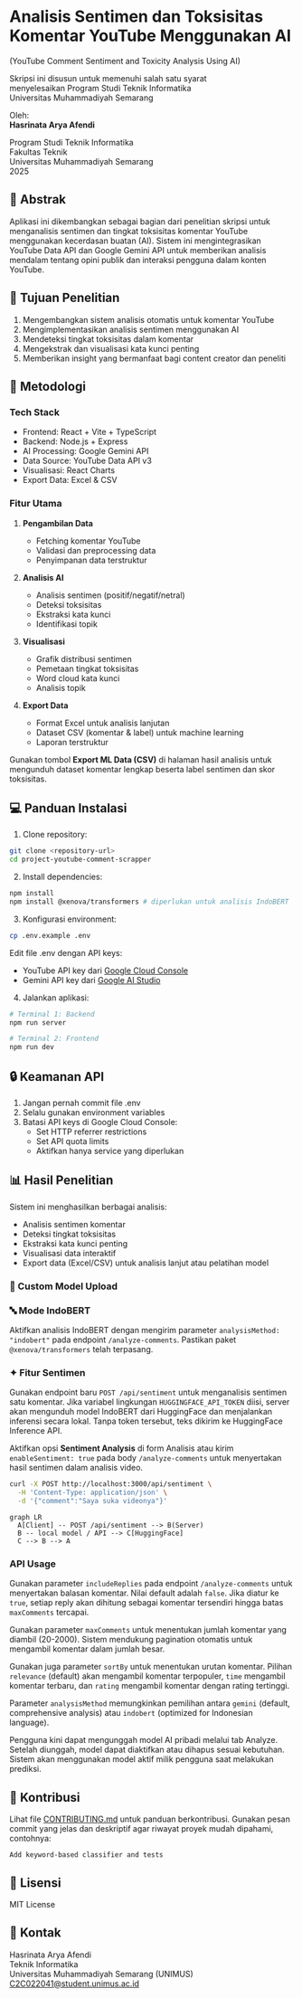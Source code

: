 # Analisis Sentimen dan Toksisitas Komentar YouTube Menggunakan AI
(YouTube Comment Sentiment and Toxicity Analysis Using AI)

Skripsi ini disusun untuk memenuhi salah satu syarat  
menyelesaikan Program Studi Teknik Informatika  
Universitas Muhammadiyah Semarang

Oleh:  
**Hasrinata Arya Afendi**  
<!-- Add your NIM here -->
Program Studi Teknik Informatika  
Fakultas Teknik  
Universitas Muhammadiyah Semarang  
2025

## 📑 Abstrak

Aplikasi ini dikembangkan sebagai bagian dari penelitian skripsi untuk menganalisis sentimen dan tingkat toksisitas komentar YouTube menggunakan kecerdasan buatan (AI). Sistem ini mengintegrasikan YouTube Data API dan Google Gemini API untuk memberikan analisis mendalam tentang opini publik dan interaksi pengguna dalam konten YouTube.

## 🎯 Tujuan Penelitian

1. Mengembangkan sistem analisis otomatis untuk komentar YouTube
2. Mengimplementasikan analisis sentimen menggunakan AI
3. Mendeteksi tingkat toksisitas dalam komentar
4. Mengekstrak dan visualisasi kata kunci penting
5. Memberikan insight yang bermanfaat bagi content creator dan peneliti

## 🔬 Metodologi

### Tech Stack
- Frontend: React + Vite + TypeScript
- Backend: Node.js + Express
- AI Processing: Google Gemini API
- Data Source: YouTube Data API v3
- Visualisasi: React Charts
- Export Data: Excel & CSV

### Fitur Utama

1. **Pengambilan Data**
   - Fetching komentar YouTube
   - Validasi dan preprocessing data
   - Penyimpanan data terstruktur

2. **Analisis AI**
   - Analisis sentimen (positif/negatif/netral)
   - Deteksi toksisitas
   - Ekstraksi kata kunci
   - Identifikasi topik

3. **Visualisasi**
   - Grafik distribusi sentimen
   - Pemetaan tingkat toksisitas
   - Word cloud kata kunci
   - Analisis topik

4. **Export Data**
   - Format Excel untuk analisis lanjutan
   - Dataset CSV (komentar & label) untuk machine learning
   - Laporan terstruktur

Gunakan tombol **Export ML Data (CSV)** di halaman hasil analisis untuk
mengunduh dataset komentar lengkap beserta label sentimen dan skor toksisitas.

## 💻 Panduan Instalasi

1. Clone repository:
```bash
git clone <repository-url>
cd project-youtube-comment-scrapper
```

2. Install dependencies:
```bash
npm install
npm install @xenova/transformers # diperlukan untuk analisis IndoBERT
```
3. Konfigurasi environment:
```bash
cp .env.example .env
```
Edit file .env dengan API keys:
- YouTube API key dari [Google Cloud Console](https://console.cloud.google.com)
- Gemini API key dari [Google AI Studio](https://makersuite.google.com/app/apikey)

4. Jalankan aplikasi:
```bash
# Terminal 1: Backend
npm run server

# Terminal 2: Frontend
npm run dev
```
## 🔒 Keamanan API

1. Jangan pernah commit file .env
2. Selalu gunakan environment variables
3. Batasi API keys di Google Cloud Console:
   - Set HTTP referrer restrictions
   - Set API quota limits
   - Aktifkan hanya service yang diperlukan

## 📊 Hasil Penelitian

Sistem ini menghasilkan berbagai analisis:
- Analisis sentimen komentar
- Deteksi tingkat toksisitas
- Ekstraksi kata kunci penting
- Visualisasi data interaktif
 - Export data (Excel/CSV) untuk analisis lanjut atau pelatihan model

### 🚀 Custom Model Upload
### 🔤 Mode IndoBERT
Aktifkan analisis IndoBERT dengan mengirim parameter `analysisMethod: "indobert"` pada endpoint `/analyze-comments`. Pastikan paket `@xenova/transformers` telah terpasang.

### ✦ Fitur Sentimen
Gunakan endpoint baru `POST /api/sentiment` untuk menganalisis sentimen satu komentar.
Jika variabel lingkungan `HUGGINGFACE_API_TOKEN` diisi, server akan mengunduh
model IndoBERT dari HuggingFace dan menjalankan inferensi secara lokal.
Tanpa token tersebut, teks dikirim ke HuggingFace Inference API.

Aktifkan opsi **Sentiment Analysis** di form Analisis atau kirim
`enableSentiment: true` pada body `/analyze-comments` untuk menyertakan hasil
sentimen dalam analisis video.

```bash
curl -X POST http://localhost:3000/api/sentiment \
  -H 'Content-Type: application/json' \
  -d '{"comment":"Saya suka videonya"}'
```

```mermaid
graph LR
  A[Client] -- POST /api/sentiment --> B(Server)
  B -- local model / API --> C[HuggingFace]
  C --> B --> A
```

### API Usage
Gunakan parameter `includeReplies` pada endpoint `/analyze-comments` untuk menyertakan balasan komentar. Nilai default adalah `false`. Jika diatur ke `true`, setiap reply akan dihitung sebagai komentar tersendiri hingga batas `maxComments` tercapai.

Gunakan parameter `maxComments` untuk menentukan jumlah komentar yang diambil (20-2000). Sistem mendukung pagination otomatis untuk mengambil komentar dalam jumlah besar.

Gunakan juga parameter `sortBy` untuk menentukan urutan komentar. Pilihan `relevance` (default) akan mengambil komentar terpopuler, `time` mengambil komentar terbaru, dan `rating` mengambil komentar dengan rating tertinggi.

Parameter `analysisMethod` memungkinkan pemilihan antara `gemini` (default, comprehensive analysis) atau `indobert` (optimized for Indonesian language).

Pengguna kini dapat mengunggah model AI pribadi melalui tab Analyze. Setelah diunggah, model dapat diaktifkan atau dihapus sesuai kebutuhan. Sistem akan menggunakan model aktif milik pengguna saat melakukan prediksi.

## 🤝 Kontribusi

Lihat file [CONTRIBUTING.md](CONTRIBUTING.md) untuk panduan berkontribusi. Gunakan pesan commit yang jelas dan deskriptif agar riwayat proyek mudah dipahami, contohnya:

```
Add keyword-based classifier and tests
```

## 📝 Lisensi

MIT License

## 📧 Kontak

Hasrinata Arya Afendi  
Teknik Informatika  
Universitas Muhammadiyah Semarang (UNIMUS)  
C2C022041@student.unimus.ac.id
